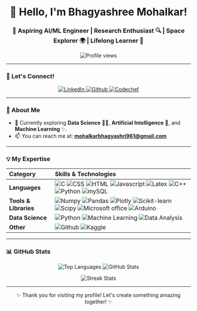 
<h1 align="center">👋 Hello, I'm Bhagyashree Mohalkar!</h1>

<h3 align="center">🚀 Aspiring AI/ML Engineer | Research Enthusiast 🔍 | Space Explorer 🌍 | Lifelong Learner 🌱</h3>

<p align="center">
  <img src="https://komarev.com/ghpvc/?username=BhagyashreeMohalkar&label=Profile%20views&color=0e75b6&style=flat" alt="Profile views" />
</p>

---

### 🤝 Let's Connect!

<p align="center">
  <a href="https://www.linkedin.com/in/bhagyashree-mohalkar-1b6861287/" target="_blank">
    <img src="https://img.shields.io/badge/LinkedIn-0A66C2?style=for-the-badge&logo=linkedin&logoColor=white" alt="LinkedIn">
  </a>
  <a href="https://github.com/BhagyashreeMohalkar" target="_blank">
    <img src="https://img.shields.io/badge/GitHub-100000?style=for-the-badge&logo=github&logoColor=white" alt="Github">
  </a>
  <a href ="https://www.codechef.com/users/bhagyashreem17" target="_blank">
    <img src ="https://img.shields.io/badge/Codechef-%23B92B27.svg?&style=for-the-badge&logo=Codechef&logoColor=white" alt="Codechef">
  </a>
</p>


---


### 🌟 About Me

- 🌱 Currently exploring **Data Science** 👩‍💻, **Artificial Intelligence** 🤖, and **Machine Learning** ✨.
- 📫 You can reach me at: **[mohalkarbhagyashri961@gmail.com](mailto:mohalkarbhagyashri961@gmail.com)**


---
### 💡 My Expertise

| Category           | Skills & Technologies                                                                                                 |
| :----------------- | :-------------------------------------------------------------------------------------------------------------------- |
| **Languages** | <img src="https://img.shields.io/badge/C-00599C?style=for-the-badge&logo=c&logoColor=white" alt ="C"> <img src="https://img.shields.io/badge/CSS3-1572B6?style=for-the-badge&logo=css3&logoColor=white" alt="CSS"> <img src="https://img.shields.io/badge/HTML5-E34F26?style=for-the-badge&logo=html5&logoColor=white" alt="HTML"> <img src="https://img.shields.io/badge/JavaScript-323330?style=for-the-badge&logo=javascript&logoColor=F7DF1E" alt="Javascript"> <img src="https://img.shields.io/badge/LaTeX-47A141?style=for-the-badge&logo=LaTeX&logoColor=white" alt="Latex"> <img src="https://img.shields.io/badge/C%2B%2B-00599C?style=for-the-badge&logo=c%2B%2B&logoColor=white" alt="C++"> <img src="https://img.shields.io/badge/Python-FFD43B?style=for-the-badge&logo=python&logoColor=blue" alt="Python"> <img src="https://img.shields.io/badge/MySQL-005C84?style=for-the-badge&logo=mysql&logoColor=white" alt="mySQL"> |
| **Tools & Libraries** | <img src="https://img.shields.io/badge/Numpy-777BB4?style=for-the-badge&logo=numpy&logoColor=white" alt="Numpy"> <img src="https://img.shields.io/badge/Pandas-2C2D72?style=for-the-badge&logo=pandas&logoColor=white" alt="Pandas"> <img src="https://img.shields.io/badge/Plotly-239120?style=for-the-badge&logo=plotly&logoColor=white" alt="Plotly"> <img src="https://img.shields.io/badge/scikit_learn-F7931E?style=for-the-badge&logo=scikit-learn&logoColor=white" alt="Scikit-learn"> <img src="https://img.shields.io/badge/SciPy-654FF0?style=for-the-badge&logo=SciPy&logoColor=white" alt="Scipy"> <img src="https://img.shields.io/badge/Microsoft_Office-D83B01?style=for-the-badge&logo=microsoft-office&logoColor=white" alt="Microsoft office"> <img src="https://img.shields.io/badge/Arduino-00979D?style=for-the-badge&logo=Arduino&logoColor=white" alt="Arduino"> |
| **Data Science** | <img src="https://img.shields.io/badge/Python-3776AB?style=flat-square&logo=python&logoColor=white" alt="Python"> <img src="https://img.shields.io/badge/Machine_Learning-FF9900?style=flat-square" alt="Machine Learning"> <img src="https://img.shields.io/badge/Data_Analysis-darkgreen?style=flat-square" alt="Data Analysis"> |
| **Other** | <img src="https://img.shields.io/badge/GitHub-100000?style=for-the-badge&logo=github&logoColor=white" alt="Github"> <img src="https://img.shields.io/badge/Kaggle-20BEFF?style=for-the-badge&logo=Kaggle&logoColor=white" alt="Kaggle">   | 

---

### 📊 GitHub Stats

<p align="center">
  <img src="https://github-readme-stats.vercel.app/api/top-langs?username=BhagyashreeMohalkar&show_icons=true&locale=en&layout=donut&theme=tokyonight" alt="Top Languages" />
  <img src="https://github-readme-stats.vercel.app/api?username=BhagyashreeMohalkar&show_icons=true&theme=tokyonight" alt="GitHub Stats" />
</p>

<p align="center">
  <img src="https://git-hub-streak-stats.vercel.app?user=BhagyashreeMohalkar&theme=tokyonight"  alt="Streak Stats" />
</p>

---

<p align="center">✨ Thank you for visiting my profile! Let's create something amazing together! ✨</p>
